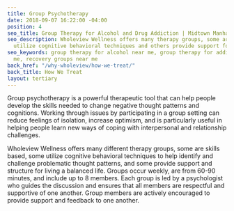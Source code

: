```yaml
---
title: Group Psychotherapy
date: 2018-09-07 16:22:00 -04:00
position: 4
seo_title: Group Therapy for Alcohol and Drug Addiction | Midtown Manhattan
seo_description: Wholeview Wellness offers many therapy groups, some are skills based, some
  utilize cognitive behavioral techniques and others provide support for recovery. 
seo_keywords: group therapy for alcohol near me, group therapy for addiction near
  me, recovery groups near me
back_href: "/why-wholeview/how-we-treat/"
back_title: How We Treat
layout: tertiary
---
```


Group psychotherapy is a powerful therapeutic tool that can help people develop the skills needed to change negative thought patterns and cognitions.  Working through issues by participating in a group setting can reduce feelings of isolation, increase optimism, and is particularly useful in helping people learn new ways of coping with interpersonal and relationship challenges.

Wholeview Wellness offers many different therapy groups, some are skills based, some utilize cognitive behavioral techniques to help identify and challenge problematic thought patterns, and some provide support and structure for living a balanced life.  Groups occur weekly, are from 60-90 minutes, and include up to 8 members.  Each group is led by a psychologist who guides the discussion and ensures that all members are respectful and supportive of one another. Group members are actively encouraged to provide support and feedback to one another.

